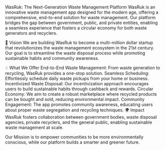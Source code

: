 WasRuk: The Next-Generation Waste Management Platform
WasRuk is an innovative waste management app designed for the modern age, offering a comprehensive, end-to-end solution for waste management. Our platform bridges the gap between government, public, and private entities, enabling a seamless experience that fosters a circular economy for both waste generators and recyclers.

🚀 Vision
We are building WasRuk to become a multi-million dollar startup that revolutionizes the waste management ecosystem in the 21st century. Our goal is to streamline the waste disposal process while promoting sustainable habits and community awareness.

💡 What We Offer
End-to-End Waste Management: From waste generation to recycling, WasRuk provides a one-stop solution.
Seamless Scheduling: Effortlessly schedule daily waste pickups from your home or business.
Incentivized Waste Disposal: Our incentivization approach encourages users to build sustainable habits through cashback and rewards.
Circular Economy: We aim to create a robust marketplace where recycled products can be bought and sold, reducing environmental impact.
Community Engagement: The app promotes community awareness, educating users about proper waste segregation and recycling techniques.
🌍 Impact
WasRuk fosters collaboration between government bodies, waste disposal agencies, private recyclers, and the general public, enabling sustainable waste management at scale.

Our Mission is to empower communities to be more environmentally conscious, while our platform builds a smarter and greener future.


